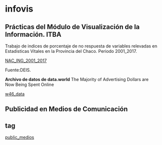 # infovis

## Prácticas del Módulo de Visualización de la Información. ITBA

Trabajo de indices de porcentaje de no respuesta de variables relevadas en Estadisticas Vitales en la Provincia del Chaco.
Periodo 2001_2017.


[NAC_ING_2001_2017](https://cdlezana.github.io/infovis/Nac_NR_2001.html)

Fuente:DEIS.

**Archivo de datos de data.world**
The Majority of Advertising Dollars are Now Being Spent Online

[w46_data](https://cdlezana.github.io/infovis/w46_data.tsv)


## Publicidad en Medios de Comunicación <h2> tag
[public_medios](https:/cdlezana.github.io/infovis/public_medios.html)

